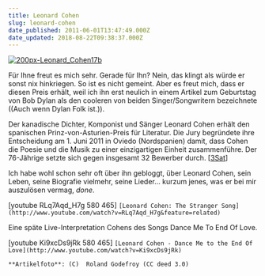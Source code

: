 ```yaml
---
title: Leonard Cohen
slug: leonard-cohen
date_published: 2011-06-01T13:47:49.000Z
date_updated: 2018-08-22T09:38:37.000Z
---
```


[![200px-Leonard_Cohen17b](//thafaker.de/wp-content/uploads/2011/06/200px-Leonard_Cohen17b.jpg)](http://thafaker.de/wp-content/uploads/2011/06/200px-Leonard_Cohen17b.jpg)

Für Ihne freut es mich sehr. Gerade für Ihn? Nein, das klingt als würde er sonst nix hinkriegen. So ist es nicht gemeint. Aber es freut mich, dass er diesen Preis erhält, weil ich ihn erst neulich in einem Artikel zum Geburtstag von Bob Dylan als den cooleren von beiden Singer/Songwritern bezeichnete ((Auch wenn Dylan Folk ist.)).

Der kanadische Dichter, Komponist und Sänger Leonard Cohen erhält den spanischen Prinz-von-Asturien-Preis für Literatur. Die Jury begründete ihre Entscheidung am 1. Juni 2011 in Oviedo (Nordspanien) damit, dass Cohen die Poesie und die Musik zu einer einzigartigen Einheit zusammenführe. Der 76-Jährige setzte sich gegen insgesamt 32 Bewerber durch. [[3Sat](http://www.3sat.de/page/?source=/kulturzeit/news/154708/index.html)]

Ich habe wohl schon sehr oft über ihn gebloggt, über Leonard Cohen, sein Leben, seine Biografie vielmehr, seine Lieder... kurzum jenes, was er bei mir auszulösen vermag, *done*.

[youtube RLq7Aqd_H7g 580 465]
`[Leonard Cohen: The Stranger Song](http://www.youtube.com/watch?v=RLq7Aqd_H7g&feature=related)`

Eine späte Live-Interpretation Cohens des Songs Dance Me To End Of Love.

[youtube Ki9xcDs9jRk 580 465]
`[Leonard Cohen - Dance Me to the End Of Love](http://www.youtube.com/watch?v=Ki9xcDs9jRk)`

`**Artikelfoto**: (C)  Roland Godefroy (CC deed 3.0)`
